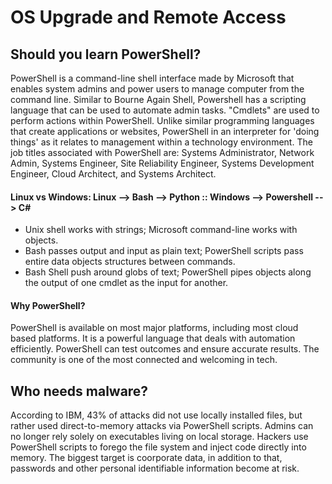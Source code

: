 # OS Upgrade and Remote Access

## Should you learn PowerShell?
PowerShell is a command-line shell interface made by Microsoft that enables system admins and power users to manage computer from the command line. Similar to Bourne Again Shell, Powershell has a scripting language that can be used to automate admin tasks. "Cmdlets" are used to perform actions within PowerShell. Unlike similar programming languages that create applications or websites, PowerShell in an interpreter for 'doing things' as it relates to management within a technology environment. The job titles associated with PowerShell are: Systems Administrator, Network Admin, Systems Engineer, Site Reliability Engineer, Systems Development Engineer, Cloud Architect, and Systems Architect. 
#### Linux vs Windows: Linux --> Bash --> Python :: Windows --> Powershell --> C#
  - Unix shell works with strings; Microsoft command-line works with objects.
  - Bash passes output and input as plain text; PowerShell scripts pass entire data objects structures between commands.
  - Bash Shell push around globs of text; PowerShell pipes objects along the output of one cmdlet as the input for another.
#### Why PowerShell?
PowerShell is available on most major platforms, including most cloud based platforms. It is a powerful language that deals with automation efficiently. PowerShell can test outcomes and ensure accurate results. The community is one of the most connected and welcoming in tech. 

## Who needs malware? 
According to IBM, 43% of attacks did not use locally installed files, but rather used direct-to-memory attacks via PowerShell scripts. Admins can no longer rely solely on executables living on local storage. Hackers use PowerShell scripts to forego the file system and inject code directly into memory. The biggest target is coorporate data, in addition to that, passwords and other personal identifiable information become at risk. 
